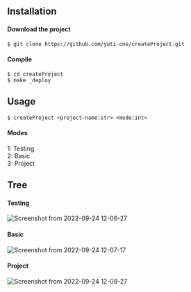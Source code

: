 

## Installation <br>
#### Download the project <br>
`$ git clone https://github.com/yuti-one/createProject.git`

#### Compile
`$ cd createProject` <br> 
`$ make _deploy`


## Usage
`$ createProject <project-name:str> <mode:int>`

#### Modes
1: Testing <br>
2: Basic   <br>
3: Project <br>

## Tree 


  #### Testing
  ![Screenshot from 2022-09-24 12-06-27](https://user-images.githubusercontent.com/55960679/192092255-eb7c52df-1b2e-42d3-96ce-ec64b7051ded.png)

  #### Basic
  ![Screenshot from 2022-09-24 12-07-17](https://user-images.githubusercontent.com/55960679/192092284-ec6387bd-4de7-45be-aa12-eae0a26cc216.png)

  #### Project
  ![Screenshot from 2022-09-24 12-08-27](https://user-images.githubusercontent.com/55960679/192092328-c8855c8d-5336-4469-ad85-1454d8d356d2.png)

